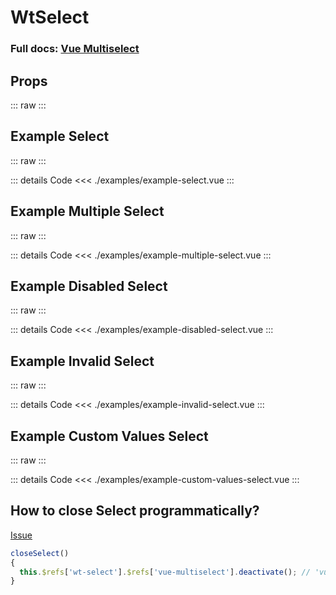<script setup>
import Docs from './wt-select-docs.vue';
import ExampleSelect from './examples/example-select.vue';
import ExampleMultipleSelect from './examples/example-multiple-select.vue';
import ExampleDisabledSelect from './examples/example-disabled-select.vue';
import ExampleInvalidSelect from './examples/example-invalid-select.vue';
import ExampleCustomValuesSelect from './examples/example-custom-values-select.vue';
</script>

# WtSelect

### Full docs: [Vue Multiselect](https://vue-multiselect.js.org/)

## Props

::: raw
<Docs/>
:::

## Example Select

::: raw
<ExampleSelect/>
:::

::: details Code
<<< ./examples/example-select.vue
:::

## Example Multiple Select

::: raw
<ExampleMultipleSelect/>
:::

::: details Code
<<< ./examples/example-multiple-select.vue
:::

## Example Disabled Select

::: raw
<ExampleDisabledSelect/>
:::

::: details Code
<<< ./examples/example-disabled-select.vue
:::

## Example Invalid Select

::: raw
<ExampleInvalidSelect/>
:::

::: details Code
<<< ./examples/example-invalid-select.vue
:::

## Example Custom Values Select

::: raw
<ExampleCustomValuesSelect/>
:::

::: details Code
<<< ./examples/example-custom-values-select.vue
:::

## How to close Select programmatically?

[Issue](https://github.com/shentao/vue-multiselect/pull/947/files/05760bd1e92ce53353a1733aee054a996738f181)

```js
closeSelect()
{
  this.$refs['wt-select'].$refs['vue-multiselect'].deactivate(); // 'vue-multiselect' ref is always present
}
```
